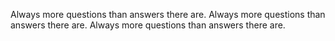 Always more questions than answers there are.
Always more questions than answers there are.
Always more questions than answers there are.
